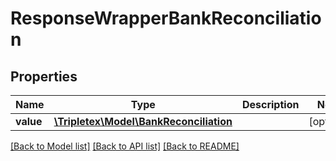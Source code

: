 # ResponseWrapperBankReconciliation

## Properties
Name | Type | Description | Notes
------------ | ------------- | ------------- | -------------
**value** | [**\Tripletex\Model\BankReconciliation**](BankReconciliation.md) |  | [optional] 

[[Back to Model list]](../../README.md#documentation-for-models) [[Back to API list]](../../README.md#documentation-for-api-endpoints) [[Back to README]](../../README.md)


